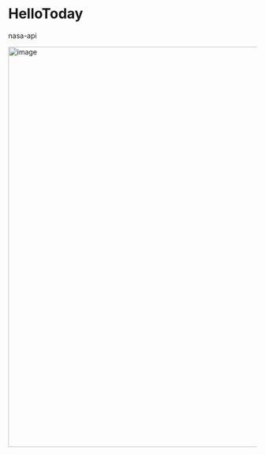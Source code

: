 # HelloToday
nasa-api

<img width="811" alt="image" src="https://github.com/lima1016/HelloToday/assets/17001517/5983f622-fbb7-4ff3-8c8f-41247d5d4ab2">
